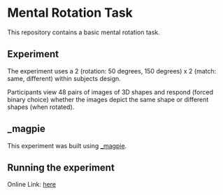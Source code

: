 # Mental Rotation Task

This repository contains a basic mental rotation task.

## Experiment

The experiment uses a 2 (rotation: 50 degrees, 150 degrees) x 2 (match: same, different) within subjects design.

Participants view 48 pairs of images of 3D shapes and respond (forced binary choice) whether the images depict the same shape or different shapes (when rotated).

## _magpie

This experiment was built using [_magpie](https://magpie-ea.github.io/magpie-site/index.html "_magpie").

## Running the experiment

Online Link: [here](https://mental-rotation-xplab-980797.netlify.app "experiment")

